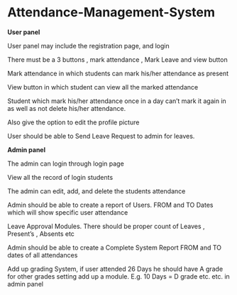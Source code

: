 # Attendance-Management-System

**User panel**

User panel may include the registration page, and login

There must be a 3 buttons , mark attendance , Mark Leave and view button

Mark attendance in which students can mark his/her attendance as present

View button in which student can view all the marked attendance

Student which mark his/her attendance once in a day can’t mark it again in as well as not delete his/her attendance.

Also give the option to edit the profile picture

User should be able to Send Leave Request to admin for leaves.

**Admin panel**

The admin can login through login page

View all the record of login students

The admin can edit, add, and delete the students attendance

Admin should be able to create a report of Users. FROM  and TO Dates which will show specific user attendance

Leave Approval Modules. There should be proper count of Leaves , Present’s  , Absents etc

Admin should be able to create a Complete System Report FROM and TO dates of all attendances

Add up grading System, if user attended 26 Days he should have A grade for other grades setting add up a module. E.g.  10 Days = D grade etc. etc. in admin panel
